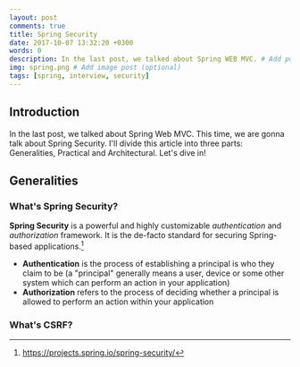 ```yaml
---
layout: post
comments: true
title: Spring Security
date: 2017-10-07 13:32:20 +0300
words: 0
description: In the last post, we talked about Spring WEB MVC. # Add post description (optional)
img: spring.png # Add image post (optional)
tags: [spring, interview, security]
---
```



## Introduction
In the last post, we talked about Spring Web MVC.
This time, we are gonna talk about Spring Security. I'll divide this article into three parts: Generalities, Practical and Architectural. Let's dive in!

## Generalities

### What's Spring Security?

**Spring Security** is a powerful and highly customizable *authentication* and *authorization* framework. It is the de-facto standard for securing Spring-based applications.[^2]

* **Authentication** is the process of establishing a principal is who they claim to be (a "principal" generally means a user, device or some other system which can perform an action in your application)
* **Authorization** refers to the process of deciding whether a principal is allowed to perform an action within your application

### What's CSRF?



[^2]: https://projects.spring.io/spring-security/

